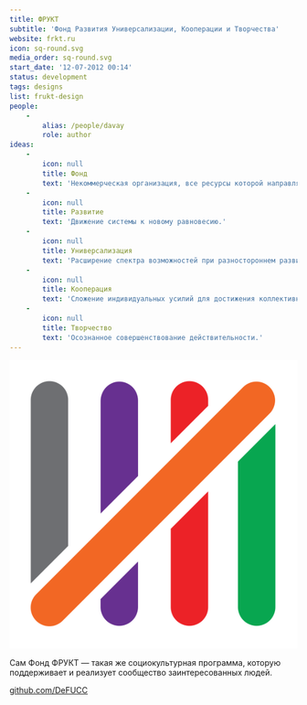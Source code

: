 ```yaml
---
title: ФРУКТ
subtitle: 'Фонд Развития Универсализации, Кооперации и Творчества'
website: frkt.ru
icon: sq-round.svg
media_order: sq-round.svg
start_date: '12-07-2012 00:14'
status: development
tags: designs
list: frukt-design
people:
    -
        alias: /people/davay
        role: author
ideas:
    -
        icon: null
        title: Фонд
        text: 'Некоммерческая организация, все ресурсы которой направляются на реализацию её миссии.'
    -
        icon: null
        title: Развитие
        text: 'Движение системы к новому равновесию.'
    -
        icon: null
        title: Универсализация
        text: 'Расширение спектра возможностей при разностороннем развитии способностей'
    -
        icon: null
        title: Кооперация
        text: 'Сложение индивидуальных усилий для достижения коллективных целей.'
    -
        icon: null
        title: Творчество
        text: 'Осознанное совершенствование действительности.'
---
```


![](./sq-round.svg)

Сам Фонд ФРУКТ — такая же социокультурная программа, которую поддерживает и реализует сообщество заинтересованных людей. 

[github.com/DeFUCC](https://github.com/DeFUCC)
